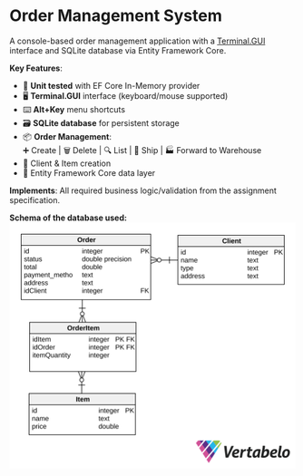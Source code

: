 # Order Management System

A console-based order management application with a [Terminal.GUI](https://github.com/gui-cs/Terminal.Gui) interface and SQLite database via Entity Framework Core.

**Key Features**:
- 🧪 **Unit tested** with EF Core In-Memory provider
- 🖥️ **Terminal.GUI** interface (keyboard/mouse supported)
- ⌨️ **Alt+Key** menu shortcuts
- 🗃️ **SQLite database** for persistent storage
- 📦 **Order Management**:  
  ➕ Create | 🗑️ Delete | 🔍 List | 🚚 Ship | 🏭 Forward to Warehouse
- 👥 Client & Item creation
- 💼 Entity Framework Core data layer

**Implements**: All required business logic/validation from the assignment specification.

**Schema of the database used:**  
![Image](./schema.svg "Schema")
